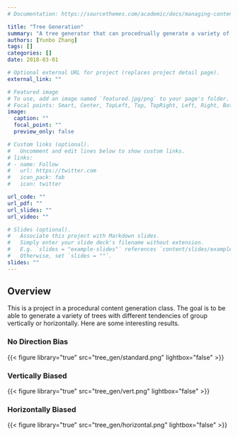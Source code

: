 ```yaml
---
# Documentation: https://sourcethemes.com/academic/docs/managing-content/

title: "Tree Generation"
summary: "A tree generator that can procedrually generate a variety of trees with user specified growth tendency."
authors: [Yunbo Zhang]
tags: []
categories: []
date: 2018-03-01

# Optional external URL for project (replaces project detail page).
external_link: ""

# Featured image
# To use, add an image named `featured.jpg/png` to your page's folder.
# Focal points: Smart, Center, TopLeft, Top, TopRight, Left, Right, BottomLeft, Bottom, BottomRight.
image:
  caption: ""
  focal_point: ""
  preview_only: false

# Custom links (optional).
#   Uncomment and edit lines below to show custom links.
# links:
# - name: Follow
#   url: https://twitter.com
#   icon_pack: fab
#   icon: twitter

url_code: ""
url_pdf: ""
url_slides: ""
url_video: ""

# Slides (optional).
#   Associate this project with Markdown slides.
#   Simply enter your slide deck's filename without extension.
#   E.g. `slides = "example-slides"` references `content/slides/example-slides.md`.
#   Otherwise, set `slides = ""`.
slides: ""
---
```

## Overview
This is a project in a procedural content generation class. The goal is to be able to generate a variety of trees with different tendencies of group vertically or horizontally. Here are some interesting results.

### No Direction Bias
{{< figure library="true" src="tree_gen/standard.png" lightbox="false" >}}

### Vertically Biased
{{< figure library="true" src="tree_gen/vert.png" lightbox="false" >}}

### Horizontally Biased
{{< figure library="true" src="tree_gen/horizontal.png" lightbox="false" >}}

